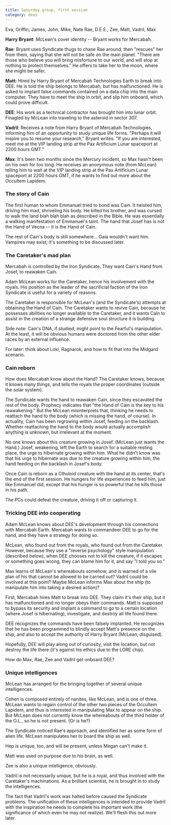 ```yaml
---
title: Saturday group, first session
category: deus
---
```

Eva, Griffin, James, John, Mike, Nate
Rae, D.E.E., Zee, Matt, Vadril, Max

__Harry Bryant__: McLean's cover identity -- Bryant works for Mercabah.

__Rae__: Bryant uses Syndicate thugs to chase Rae around, then &quot;rescues&quot; her from them, saying that she will not be safe on the main planet. &quot;There are those who believe you will bring misfortune to our world, and will stop at nothing to protect themselves.&quot; He offers to take her to the moon, where she might be safer.

__Matt:__ Hired by Harry Bryant of Mercabah Technologies Earth to break into DEE. He is told the ship belongs to Mercabah, but has malfunctioned. He is asked to implant false commands contained on a data chip into the main computer. They have to meet the ship in orbit, and slip him onboard, which could prove difficult.

__DEE__: His work as a technical contractor has brought him into lunar orbit. Finagled by McLean into traveling to the asteroid in sector 307.

__Vadril__: Receives a note from Harry Bryant of Mercabah Technologies, informing him of an opportunity to study unique life forms. &quot;Perhaps it will inspire you to resume your research,&quot; Bryant writes. &quot;If you are interested, meet me at the VIP landing strip at the Pax Artificium Lunar spaceport at 2200 hours GMT.&quot;

__Max__: It's been two months since the Mercury incident, so Max hasn't been on his own for too long. He receives an anonymous note (from McLean) telling him to wait at the VIP landing strip at the Pax Artificium Lunar spaceport at 2200 hours GMT, if he wants to find out more about the Occultem Lapidem.


### The story of Cain

The first human to whom Emmanuel tried to bond was Cain. It twisted him, driving him mad, shriveling his body. He killed his brother, and was cursed to walk the land blah blah blah as described in the Bible. He was essentially a walking manifestation of Emmanuel's taint. The hand that Josef has is not the Hand of Vecna -- it is the Hand of Cain.

The rest of Cain's body is still somewhere... Gaia wouldn't want him. Vampires may exist; it's something to be discussed later.


### The Caretaker's mad plan

Mercabah is controlled by the Iron Syndicate. They want Cain's Hand from Josef, to reawaken Cain.

Adam McLean works for the Caretaker, hence his involvement with the royals. His position as the leader of the sacrificial faction of the Iron Syndicate is useful for a variety of reasons.

The Caretaker is responsible for McLean's (and the Syndicate's) attempts at obtaining the
Hand of Cain. The Caretaker wants to revive Cain, because he possesses abilities no longer available to the Caretaker, and it wants Cain to assist in the creation of a strange defensive soul structure it is building.

Side note: Cain's DNA, if studied, might point to the Fearful's manipulation. At the least, it will be obvious humans were doctored from the other elder races by an external influence.

For later: think about Loki, Ragnarok, and how to fit that into the Midgard scenario.


### Cain reborn

How does Mercabah know about the Hand? The Caretaker knows, because it knows many things, and tells the royals the proper coordinates (outside the solar system).

The Syndicate wants the hand to reawaken Cain, since they escavated the rest of the body. Prophecy indicates that &quot;the Hand of Cain is the key to his reawakening.&quot; But the McLean misinterprets that, thinking he needs to reattach the hand to the body (which is missing the hand, of course). In actuality, Cain has been regrowing within Josef, feeding on the backlash. Whether reattaching the hand to the body would actually accomplish anything is unknown, but irrelevant at the moment.

No one knows about this creature growing in Josef. (McLean just wants the Hand.) Josef, weakening, left the Earth to search for a suitable resting place, the urge to hibernate growing within him. What he didn't know was that his urge to hibernate was due to the creature growing within him, the hand feeding on the backlash in Josef's body.

Once Cain is reborn as a Cthuloid creature with the hand at its center, that's the end of the first session. He hungers for life experiences to feed him, just like Emmanuel did, except that his hunger is so powerful that he kills those in his path.

The PCs could defeat the creature, driving it off or capturing it.


### Tricking DEE into cooperating

Adam McLean knows about DEE's development through his connections with Mercabah Earth. Mercabah wants to commandeer DEE to go for the hand, and they have a strategy for doing so.

McLean, who found out from the royals, who found out from the Caretaker. However, because they use a &quot;reverse psychology&quot; style manipulation (described below), when DEE chooses not to kill the creature, if it escapes or something goes wrong, they can blame him for it, and say &quot;I told you so.&quot;

Max learns of McLean's whereabouts somehow, and is warned of a vile plan of his that cannot be allowed to be carried out? Vadril could be involved at this point? Maybe McLean informs Max about the ship (to manipulate him into taking a desired action)?

First, Mercabah hires Matt to break into DEE. They claim it's their ship, but it has malfunctioned and no longer obeys their commands. Matt is supposed to bypass its security and implant a command to go to a certain location (where Josef is hibernating), investigate, and destroy all life found there.

DEE recognizes the commands have been falsely implanted. He recognizes that he has been programmed to blindly accept Matt's presence on the ship, and also to accept the authority of Harry Bryant (McLean, disguised).

Hopefully, DEE will play along out of curiosity, visit the location, but not destroy the life there (it's against his ethics due to the LORE chip).

How do Max, Rae, Zee and Vadril get onboard DEE?


### Unique intelligences

McLean has arranged for the bringing together of several unique intelligences.

Cohen is composed entirely of nanites, like McLean, and is one of three. McLean wants to regain control of the other two pieces of the Occultem Lapidem, and thus is interested in manipulating Max to appear on the ship. But McLean does not currently know the whereabouts of the third holder of the O.L., so he is not present. (Or *is* he?)

The Syndicate noticed Rae's approach, and identified her as some form of alien life. McLean manipulates her to board the ship as well.

Hep is unique, too, and will be present, unless Megan can't make it.

Matt was used on purpose due to his brain, as well.

Zee is also a unique intelligence, obviously.

Vadril is not necessarily unique, but he is a royal, and thus involved with the Caretaker's machinations. As a brilliant scientist, he is brought in to study the intelligences.

The fact that Vadril's work was halted before caused the Syndicate problems. The unification of these intelligences is intended to provide Vadril with the inspiration he needs to complete his important work (the significance of which even he may not realize). We'll flesh this out more later.
